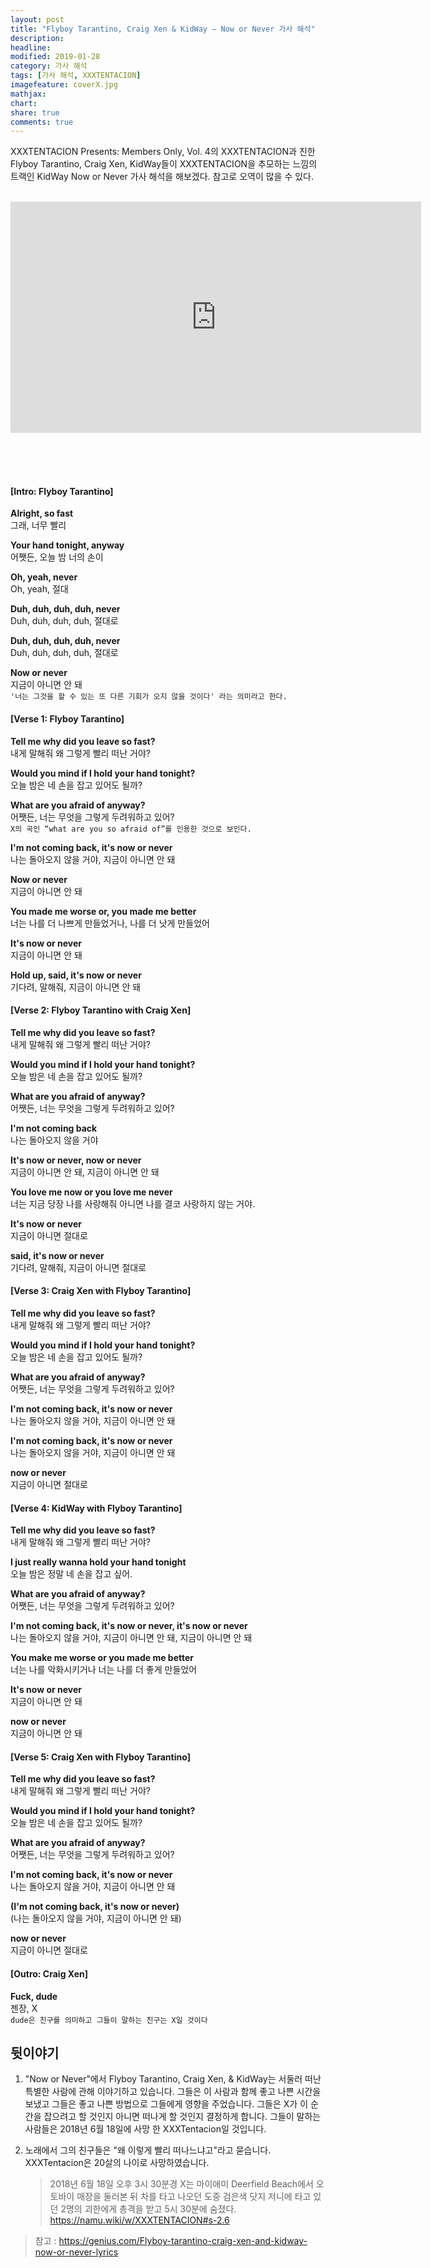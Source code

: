 ```yaml
---
layout: post
title: "Flyboy Tarantino, Craig Xen & KidWay – Now or Never 가사 해석"
description: 
headline: 
modified: 2019-01-28
category: 가사 해석
tags: [가사 해석, XXXTENTACION]
imagefeature: coverX.jpg
mathjax: 
chart: 
share: true
comments: true
---
```


XXXTENTACION Presents: Members Only, Vol. 4의 XXXTENTACION과 친한 Flyboy Tarantino, Craig Xen, KidWay들이 XXXTENTACION을 추모하는 느낌의 트랙인 KidWay Now or Never 가사 해석을 해보겠다. 참고로 오역이 많을 수 있다.

<br>

<div align="center">

<iframe width="657" height="370" src="https://www.youtube.com/embed/kFAFp8ZOy5g" frameborder="0" allow="accelerometer; autoplay; encrypted-media; gyroscope; picture-in-picture" allowfullscreen></iframe>

</div>

<br><br><br>

#### [Intro: Flyboy Tarantino]

**Alright, so fast**  
그래, 너무 빨리

**Your hand tonight, anyway**  
어쨋든, 오늘 밤 너의 손이

**Oh, yeah, never**  
Oh, yeah, 절대

**Duh, duh, duh, duh, never**  
Duh, duh, duh, duh, 절대로

**Duh, duh, duh, duh, never**  
Duh, duh, duh, duh, 절대로

**Now or never**  
지금이 아니면 안 돼  
`'너는 그것을 할 수 있는 또 다른 기회가 오지 않을 것이다' 라는 의미라고 한다.`

#### [Verse 1: Flyboy Tarantino]

**Tell me why did you leave so fast?**  
내게 말해줘 왜 그렇게 빨리 떠난 거야?

**Would you mind if I hold your hand tonight?**  
오늘 밤은 네 손을 잡고 있어도 될까?

**What are you afraid of anyway?**  
어쨋든, 너는 무엇을 그렇게 두려워하고 있어?  
`X의 곡인 “what are you so afraid of”를 인용한 것으로 보인다.`

**I'm not coming back, it's now or never**  
나는 돌아오지 않을 거야, 지금이 아니면 안 돼  

**Now or never**  
지금이 아니면 안 돼 

**You made me worse or, you made me better**  
너는 나를 더 나쁘게 만들었거나, 나를 더 낫게 만들었어

**It's now or never**  
지금이 아니면 안 돼 

**Hold up, said, it's now or never**  
기다려, 말해줘, 지금이 아니면 안 돼 

#### [Verse 2: Flyboy Tarantino with Craig Xen]

**Tell me why did you leave so fast?**  
내게 말해줘 왜 그렇게 빨리 떠난 거야?

**Would you mind if I hold your hand tonight?**  
오늘 밤은 네 손을 잡고 있어도 될까?

**What are you afraid of anyway?**  
어쨋든, 너는 무엇을 그렇게 두려워하고 있어?  

**I'm not coming back**  
나는 돌아오지 않을 거야 

**It's now or never, now or never**  
지금이 아니면 안 돼, 지금이 아니면 안 돼

**You love me now or you love me never**  
너는 지금 당장 나를 사랑해줘 아니면 나를 결코 사랑하지 않는 거야.

**It's now or never**  
지금이 아니면 절대로

**said, it's now or never**  
기다려, 말해줘, 지금이 아니면 절대로

#### [Verse 3: Craig Xen with Flyboy Tarantino]

**Tell me why did you leave so fast?**  
내게 말해줘 왜 그렇게 빨리 떠난 거야?

**Would you mind if I hold your hand tonight?**  
오늘 밤은 네 손을 잡고 있어도 될까?

**What are you afraid of anyway?**  
어쨋든, 너는 무엇을 그렇게 두려워하고 있어?  

**I'm not coming back, it's now or never**  
나는 돌아오지 않을 거야, 지금이 아니면 안 돼  

**I'm not coming back, it's now or never**  
나는 돌아오지 않을 거야, 지금이 아니면 안 돼  

**now or never**  
지금이 아니면 절대로

#### [Verse 4: KidWay with Flyboy Tarantino]

**Tell me why did you leave so fast?**  
내게 말해줘 왜 그렇게 빨리 떠난 거야?

**I just really wanna hold your hand tonight**  
오늘 밤은 정말 네 손을 잡고 싶어.

**What are you afraid of anyway?**  
어쨋든, 너는 무엇을 그렇게 두려워하고 있어?  

**I'm not coming back, it's now or never, it's now or never**  
나는 돌아오지 않을 거야, 지금이 아니면 안 돼, 지금이 아니면 안 돼  

**You make me worse or you made me better**  
너는 나를 악화시키거나 너는 나를 더 좋게 만들었어

**It's now or never**  
지금이 아니면 안 돼 

**now or never**  
지금이 아니면 안 돼 

#### [Verse 5: Craig Xen with Flyboy Tarantino]

**Tell me why did you leave so fast?**  
내게 말해줘 왜 그렇게 빨리 떠난 거야?

**Would you mind if I hold your hand tonight?**  
오늘 밤은 네 손을 잡고 있어도 될까?

**What are you afraid of anyway?**  
어쨋든, 너는 무엇을 그렇게 두려워하고 있어?  

**I'm not coming back, it's now or never**  
나는 돌아오지 않을 거야, 지금이 아니면 안 돼  

**(I'm not coming back, it's now or never)**  
(나는 돌아오지 않을 거야, 지금이 아니면 안 돼)

**now or never**  
지금이 아니면 절대로

#### [Outro: Craig Xen]

**Fuck, dude**  
젠장, X  
`dude은 친구를 의미하고 그들이 말하는 친구는 X일 것이다`

## 뒷이야기

1. "Now or Never"에서 Flyboy Tarantino, Craig Xen, & KidWay는 서둘러 떠난 특별한 사람에 관해 이야기하고 있습니다. 그들은 이 사람과 함께 좋고 나쁜 시간을 보냈고 그들은 좋고 나쁜 방법으로 그들에게 영향을 주었습니다. 그들은 X가 이 순간을 잡으려고 할 것인지 아니면 떠나게 할 것인지 결정하게 합니다. 그들이 말하는 사람들은 2018년 6월 18일에 사망 한 XXXTentacion일 것입니다.

2. 노래에서 그의 친구들은 "왜 이렇게 빨리 떠나느냐고"라고 묻습니다. XXXTentacion은 20살의 나이로 사망하였습니다.  

   > 2018년 6월 18일 오후 3시 30분경 X는 마이애미 Deerfield Beach에서 오토바이 매장을 둘러본 뒤 차를 타고 나오던 도중 검은색 닷지 저니에 타고 있던 2명의 괴한에게 총격을 받고 5시 30분에 숨졌다. https://namu.wiki/w/XXXTENTACION#s-2.6

> 참고 : https://genius.com/Flyboy-tarantino-craig-xen-and-kidway-now-or-never-lyrics  
